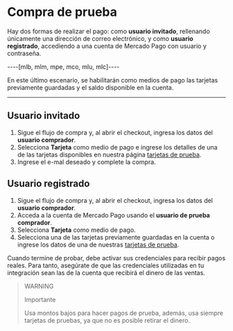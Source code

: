 # Compra de prueba	


Hay dos formas de realizar el pago: como **usuario invitado**, rellenando únicamente una dirección de correo electrónico, y como **usuario registrado**, accediendo a una cuenta de Mercado Pago con usuario y contraseña.

----[mlb, mlm, mpe, mco, mlu, mlc]----

En este último escenario, se habilitarán como medios de pago las tarjetas previamente guardadas y el saldo disponible en la cuenta.

------------

## Usuario invitado


1. Sigue el flujo de compra y, al abrir el checkout, ingresa los datos del **usuario comprador**.
2. Selecciona **Tarjeta** como medio de pago e ingrese los detalles de una de las tarjetas disponibles en nuestra página [tarjetas de prueba](/developers/es/docs/checkout-pro/additional-content/test-cards).
3. Ingrese el e-mal deseado y complete la compra.

## Usuario registrado

1. Sigue el flujo de compra y, al abrir el checkout, ingresa los datos del **usuario comprador**.
2. Acceda a la cuenta de Mercado Pago usando el **usuario de prueba comprador**.
3. Selecciona **Tarjeta** como medio de pago.
4. Selecciona una de las tarjetas previamente guardadas en la cuenta o ingrese los datos de una de nuestras [tarjetas de prueba](/developers/es/docs/checkout-pro/additional-content/test-cards).

Cuando termine de probar, debe activar sus credenciales para recibir pagos reales. Para tanto, asegúrate de que las credenciales utilizadas en tu integración sean las de la cuenta que recibirá el dinero de las ventas.

> WARNING
>
> Importante
>
> Usa montos bajos para hacer pagos de prueba, además, usa siempre tarjetas de pruebas, ya que no es posible retirar el dinero.
